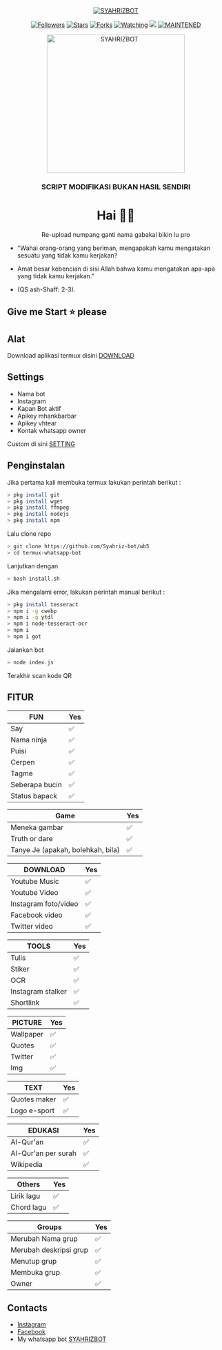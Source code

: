 </p>
<p align="center">
<a href="#"><img title="SYAHRIZBOT" src="https://img.shields.io/badge/wb5-green?colorA=%23ff0000&colorB=%23017e40&style=for-the-badge"></a>
<p align="center">
<a href="https://github.com/Syahriz-bot/followers"><img title="Followers" src="https://img.shields.io/github/followers/Syahriz-bot?color=blue&style=flat-square"></a>
<a href="https://github.com/Syahriz-bot/wb5/stargazers/"><img title="Stars" src="https://img.shields.io/github/stars/Syahriz-bot/wb5?color=red&style=flat-square"></a>
<a href="https://github.com/Syahriz-bot/wb5/network/members"><img title="Forks" src="https://img.shields.io/github/forks/Syahriz-bot/wb5?color=red&style=flat-square"></a>
<a href="https://github.com/Syahriz-bot/wb5/watchers"><img title="Watching" src="https://img.shields.io/github/watchers/Syahriz-bot/wb5?label=Watchers&color=blue&style=flat-square"></a>
<a href="https://hits.seeyoufarm.com"><img src="https://hits.seeyoufarm.com/api/count/incr/badge.svg?url=https%3A%2F%2Fgithub.com%2FSyahriz-bot%2Fwb5&count_bg=%2379C83D&title_bg=%23555555&icon=probot.svg&icon_color=%2300FF6D&title=hits&edge_flat=false"/></a>
<a href="#"><img title="MAINTENED" src="https://img.shields.io/badge/MAINTENED-YES-blue.svg"></a>
</p>

<div align="center">
    <img alt="SYAHRIZBOT" src ="https://user-images.githubusercontent.com/72728486/102708092-ece61880-42d2-11eb-831b-f3909d67921e.jpg" width="320">
    <h3> SCRIPT MODIFIKASI BUKAN HASIL SENDIRI </h3>

# Hai 👋🏻

Re-upload numpang ganti nama gabakal bikin lu pro
</div>

* "Wahai orang-orang yang beriman, mengapakah kamu mengatakan sesuatu yang tidak kamu kerjakan?

* Amat besar kebencian di sisi Allah bahwa kamu mengatakan apa-apa yang tidak kamu kerjakan."

* (QS ash-Shaff: 2-3).

## Give me Start ⭐ please

## Alat

Download aplikasi termux disini [DOWNLOAD](https://play.google.com/store/apps/details?id=com.termux) 


## Settings

* Nama bot
* Instagram
* Kapan Bot aktif
* Apikey mhankbarbar
* Apikey vhtear
* Kontak whatsapp owner

Custom di sini [SETTING](https://github.com/mrfzvx12/Arelbot/blob/master/index.js/#L13)


## Penginstalan

Jika pertama kali membuka termux lakukan perintah berikut :
```bash
> pkg install git
> pkg install wget
> pkg install ffmpeg
> pkg install nodejs
> pkg install npm
```
Lalu clone repo
```bash
> git clone https://github.com/Syahriz-bot/wb5
> cd termux-whatsapp-bot
```
Lanjutkan dengan
```bash
> bash install.sh
```
Jika mengalami error, lakukan perintah manual berikut :
```bash
> pkg install tesseract
> npm i -g cwebp
> npm i -g ytdl
> npm i node-tesseract-ocr
> npm i
> npm i got
```
Jalankan bot
```bash
> node index.js
```
Terakhir scan kode QR



## FITUR

| FUN |Yes|
| ------------- | ------------- |
| Say|✅|
| Nama ninja|✅|
| Puisi|✅|
| Cerpen|✅|
| Tagme|✅|
| Seberapa bucin|✅|
| Status bapack|✅|


| Game |Yes|
| ------------- | ------------- |
| Meneka gambar|✅|
| Truth or dare|✅|
| Tanye Je (apakah, bolehkah, bila)|✅|


| DOWNLOAD |Yes|
| ------------- | ------------- |
| Youtube Music |✅|
| Youtube Video |✅|
| Instagram foto/video |✅|
| Facebook video |✅|
| Twitter video |✅|

| TOOLS |Yes|
| ------------- | ------------- |
| Tulis|✅|
| Stiker|✅|
| OCR|✅|
| Instagram stalker|✅|
| Shortlink|✅|

| PICTURE |Yes|
| ------------- | ------------- |
| Wallpaper|✅|
| Quotes|✅|
| Twitter|✅|
| Img|✅|

| TEXT |Yes|
| ------------- | ------------- |
| Quotes maker|✅|
| Logo e-sport|✅|

| EDUKASI |Yes|
| ------------- | ------------- |
| Al-Qur'an|✅|
| Al-Qur'an per surah|✅|
| Wikipedia|✅|

| Others |Yes|
| ------------- | ------------- |
| Lirik lagu|✅|
| Chord lagu|✅|

| Groups |Yes|
| ------------- | ------------- |
| Merubah Nama grup|✅|
| Merubah deskripsi grup|✅|
| Menutup grup|✅|
| Membuka grup|✅|
| Owner|✅|

## Contacts
* [Instagram](https://www.instagram.com/_.riz.s/)
* [Facebook](https://www.facebook.com/fifsyaw/)
* My whatsapp bot [SYAHRIZBOT](https://wa.me/60193409203)
